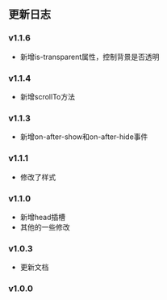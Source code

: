 ## 更新日志

### v1.1.6

- 新增is-transparent属性，控制背景是否透明

### v1.1.4

- 新增scrollTo方法

### v1.1.3

- 新增on-after-show和on-after-hide事件

### v1.1.1

- 修改了样式

### v1.1.0

- 新增head插槽
- 其他的一些修改

### v1.0.3

- 更新文档

### v1.0.0
